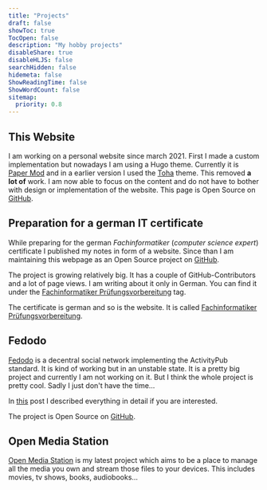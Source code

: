 ```yaml
---
title: "Projects"
draft: false
showToc: true
TocOpen: false
description: "My hobby projects"
disableShare: true
disableHLJS: false
searchHidden: false
hidemeta: false
ShowReadingTime: false
ShowWordCount: false
sitemap:
  priority: 0.8
---
```


## This Website

I am working on a personal website since march 2021. First I made a custom implementation but nowadays I am using a Hugo theme. Currently it is [Paper Mod](https://github.com/adityatelange/hugo-PaperMod) and in a earlier version I used the [Toha](https://github.com/hugo-toha/toha) theme. This removed **a lot of** work. I am now able to focus on the content and do not have to bother with design or implementation of the website. This page is Open Source on [GitHub](https://github.com/LNA-DEV/Home-Page).

## Preparation for a german IT certificate

While preparing for the german *Fachinformatiker* (*computer science expert*) certificate I published my notes in form of a website. Since than I am maintaining this webpage as an Open Source project on [GitHub](https://github.com/Fachinformatiker-Prufungsvorbereitung). 

The project is growing relatively big. It has a couple of GitHub-Contributors and a lot of page views. I am writing about it only in German. You can find it under the [Fachinformatiker Prüfungsvorbereitung](/de/tags/fachinformatiker-prüfungsvorbereitung/) tag.

The certificate is german and so is the website. It is called [Fachinformatiker Prüfungsvorbereitung](https://fachinformatikerpruefungsvorbereitung.de/).

## Fedodo

[Fedodo](https://fedodo.org) is a decentral social network implementing the ActivityPub standard. It is kind of working but in an unstable state. It is a pretty big project and currently I am not working on it. But I think the whole project is pretty cool. Sadly I just don't have the time...

In [this](/en/posts/projects/whathappenedtofedodo) post I described everything in detail if you are interested.

The project is Open Source on [GitHub](https://github.com/Fedodo). 

## Open Media Station

[Open Media Station](https://openmediastation.org) is my latest project which aims to be a place to manage all the media you own and stream those files to your devices. This includes movies, tv shows, books, audiobooks...
